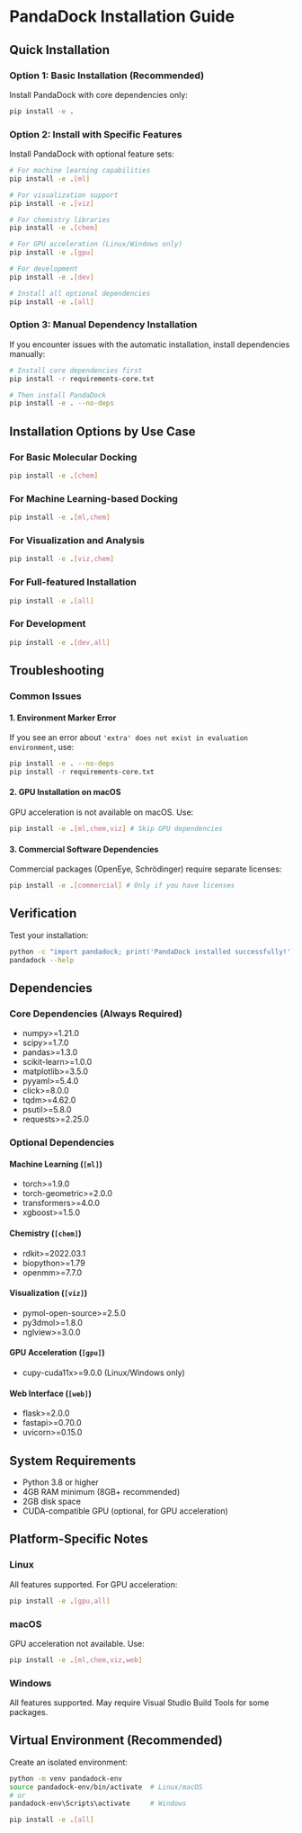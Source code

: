 # PandaDock Installation Guide

## Quick Installation

### Option 1: Basic Installation (Recommended)
Install PandaDock with core dependencies only:

```bash
pip install -e .
```

### Option 2: Install with Specific Features
Install PandaDock with optional feature sets:

```bash
# For machine learning capabilities
pip install -e .[ml]

# For visualization support  
pip install -e .[viz]

# For chemistry libraries
pip install -e .[chem]

# For GPU acceleration (Linux/Windows only)
pip install -e .[gpu]

# For development
pip install -e .[dev]

# Install all optional dependencies
pip install -e .[all]
```

### Option 3: Manual Dependency Installation
If you encounter issues with the automatic installation, install dependencies manually:

```bash
# Install core dependencies first
pip install -r requirements-core.txt

# Then install PandaDock
pip install -e . --no-deps
```

## Installation Options by Use Case

### For Basic Molecular Docking
```bash
pip install -e .[chem]
```

### For Machine Learning-based Docking
```bash
pip install -e .[ml,chem]
```

### For Visualization and Analysis
```bash
pip install -e .[viz,chem]
```

### For Full-featured Installation
```bash
pip install -e .[all]
```

### For Development
```bash
pip install -e .[dev,all]
```

## Troubleshooting

### Common Issues

#### 1. Environment Marker Error
If you see an error about `'extra' does not exist in evaluation environment`, use:
```bash
pip install -e . --no-deps
pip install -r requirements-core.txt
```

#### 2. GPU Installation on macOS
GPU acceleration is not available on macOS. Use:
```bash
pip install -e .[ml,chem,viz] # Skip GPU dependencies
```

#### 3. Commercial Software Dependencies
Commercial packages (OpenEye, Schrödinger) require separate licenses:
```bash
pip install -e .[commercial] # Only if you have licenses
```

## Verification

Test your installation:

```bash
python -c "import pandadock; print('PandaDock installed successfully!')"
pandadock --help
```

## Dependencies

### Core Dependencies (Always Required)
- numpy>=1.21.0
- scipy>=1.7.0
- pandas>=1.3.0
- scikit-learn>=1.0.0
- matplotlib>=3.5.0
- pyyaml>=5.4.0
- click>=8.0.0
- tqdm>=4.62.0
- psutil>=5.8.0
- requests>=2.25.0

### Optional Dependencies

#### Machine Learning (`[ml]`)
- torch>=1.9.0
- torch-geometric>=2.0.0
- transformers>=4.0.0
- xgboost>=1.5.0

#### Chemistry (`[chem]`)
- rdkit>=2022.03.1
- biopython>=1.79
- openmm>=7.7.0

#### Visualization (`[viz]`)
- pymol-open-source>=2.5.0
- py3dmol>=1.8.0
- nglview>=3.0.0

#### GPU Acceleration (`[gpu]`)
- cupy-cuda11x>=9.0.0 (Linux/Windows only)

#### Web Interface (`[web]`)
- flask>=2.0.0
- fastapi>=0.70.0
- uvicorn>=0.15.0

## System Requirements

- Python 3.8 or higher
- 4GB RAM minimum (8GB+ recommended)
- 2GB disk space
- CUDA-compatible GPU (optional, for GPU acceleration)

## Platform-Specific Notes

### Linux
All features supported. For GPU acceleration:
```bash
pip install -e .[gpu,all]
```

### macOS
GPU acceleration not available. Use:
```bash
pip install -e .[ml,chem,viz,web]
```

### Windows
All features supported. May require Visual Studio Build Tools for some packages.

## Virtual Environment (Recommended)

Create an isolated environment:

```bash
python -m venv pandadock-env
source pandadock-env/bin/activate  # Linux/macOS
# or
pandadock-env\Scripts\activate     # Windows

pip install -e .[all]
```